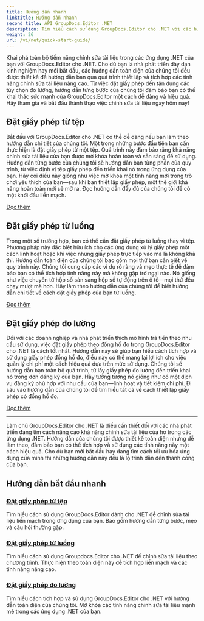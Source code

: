 ```yaml
---
title: Hướng dẫn nhanh
linktitle: Hướng dẫn nhanh
second_title: API GroupDocs.Editor .NET
description: Tìm hiểu cách sử dụng GroupDocs.Editor cho .NET với các hướng dẫn toàn diện của chúng tôi. Đặt giấy phép, tích hợp tính năng và mở khóa khả năng chỉnh sửa tài liệu mạnh mẽ.
weight: 26
url: /vi/net/quick-start-guide/
---
```

Khai phá toàn bộ tiềm năng chỉnh sửa tài liệu trong các ứng dụng .NET của bạn với GroupDocs.Editor cho .NET. Cho dù bạn là nhà phát triển dày dạn kinh nghiệm hay mới bắt đầu, các hướng dẫn toàn diện của chúng tôi đều được thiết kế để hướng dẫn bạn qua quá trình thiết lập và tích hợp các tính năng chỉnh sửa tài liệu nâng cao. Từ việc đặt giấy phép đến tận dụng các tùy chọn đo lường, hướng dẫn từng bước của chúng tôi đảm bảo bạn có thể khai thác sức mạnh của GroupDocs.Editor một cách dễ dàng và hiệu quả. Hãy tham gia và bắt đầu thành thạo việc chỉnh sửa tài liệu ngay hôm nay!
## Đặt giấy phép từ tệp

Bắt đầu với GroupDocs.Editor cho .NET có thể dễ dàng nếu bạn làm theo hướng dẫn chi tiết của chúng tôi. Một trong những bước đầu tiên bạn cần thực hiện là đặt giấy phép từ một tệp. Quá trình này đảm bảo rằng khả năng chỉnh sửa tài liệu của bạn được mở khóa hoàn toàn và sẵn sàng để sử dụng. Hướng dẫn từng bước của chúng tôi sẽ hướng dẫn bạn từng phần của quy trình, từ việc định vị tệp giấy phép đến triển khai nó trong ứng dụng của bạn. Hãy coi điều này giống như việc mở khóa một tính năng mới trong trò chơi yêu thích của bạn—sau khi bạn thiết lập giấy phép, một thế giới khả năng hoàn toàn mới sẽ mở ra. Đọc hướng dẫn đầy đủ của chúng tôi để có một khởi đầu liền mạch.

[Đọc thêm](./set-license-from-file/)

## Đặt giấy phép từ luồng

Trong một số trường hợp, bạn có thể cần đặt giấy phép từ luồng thay vì tệp. Phương pháp này đặc biệt hữu ích cho các ứng dụng xử lý giấy phép một cách linh hoạt hoặc khi việc nhúng giấy phép trực tiếp vào mã là không khả thi. Hướng dẫn toàn diện của chúng tôi bao gồm mọi thứ bạn cần biết về quy trình này. Chúng tôi cung cấp các ví dụ rõ ràng và mẹo thực tế để đảm bảo bạn có thể tích hợp tính năng này mà không gặp trở ngại nào. Nó giống như việc chuyển từ hộp số sàn sang hộp số tự động trên ô tô—mọi thứ đều chạy mượt mà hơn. Hãy làm theo hướng dẫn của chúng tôi để biết hướng dẫn chi tiết về cách đặt giấy phép của bạn từ luồng.

[Đọc thêm](./set-license-from-stream/)

## Đặt giấy phép đo lường

Đối với các doanh nghiệp và nhà phát triển thích mô hình trả tiền theo nhu cầu sử dụng, việc đặt giấy phép theo đồng hồ đo trong GroupDocs.Editor cho .NET là cách tốt nhất. Hướng dẫn này sẽ giúp bạn hiểu cách tích hợp và sử dụng giấy phép đồng hồ đo, điều này có thể mang lại lợi ích cho việc quản lý chi phí một cách hiệu quả dựa trên mức sử dụng. Chúng tôi sẽ hướng dẫn bạn toàn bộ quá trình, từ lấy giấy phép đo lường đến triển khai nó trong đơn đăng ký của bạn. Hãy tưởng tượng nó giống như có một dịch vụ đăng ký phù hợp với nhu cầu của bạn—linh hoạt và tiết kiệm chi phí. Đi sâu vào hướng dẫn của chúng tôi để tìm hiểu tất cả về cách thiết lập giấy phép có đồng hồ đo.

[Đọc thêm](./set-metered-license/)

---

Làm chủ GroupDocs.Editor cho .NET là điều cần thiết đối với các nhà phát triển đang tìm cách nâng cao khả năng chỉnh sửa tài liệu của họ trong các ứng dụng .NET. Hướng dẫn của chúng tôi được thiết kế toàn diện nhưng dễ làm theo, đảm bảo bạn có thể tích hợp và sử dụng các tính năng này một cách hiệu quả. Cho dù bạn mới bắt đầu hay đang tìm cách tối ưu hóa ứng dụng của mình thì những hướng dẫn này đều là lộ trình dẫn đến thành công của bạn.
## Hướng dẫn bắt đầu nhanh
### [Đặt giấy phép từ tệp](./set-license-from-file/)
Tìm hiểu cách sử dụng GroupDocs.Editor dành cho .NET để chỉnh sửa tài liệu liền mạch trong ứng dụng của bạn. Bao gồm hướng dẫn từng bước, mẹo và câu hỏi thường gặp.
### [Đặt giấy phép từ luồng](./set-license-from-stream/)
Tìm hiểu cách sử dụng Groupdocs.Editor cho .NET để chỉnh sửa tài liệu theo chương trình. Thực hiện theo toàn diện này để tích hợp liền mạch và các tính năng nâng cao.
### [Đặt giấy phép đo lường](./set-metered-license/)
Tìm hiểu cách tích hợp và sử dụng GroupDocs.Editor cho .NET với hướng dẫn toàn diện của chúng tôi. Mở khóa các tính năng chỉnh sửa tài liệu mạnh mẽ trong các ứng dụng .NET của bạn.